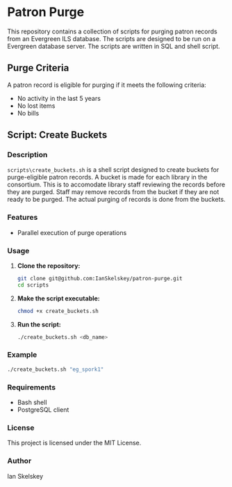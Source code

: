# Patron Purge

This repository contains a collection of scripts for purging patron records from an Evergreen ILS database. The scripts are designed to be run on a Evergreen database server. The scripts are written in SQL and shell script.

## Purge Criteria

A patron record is eligible for purging if it meets the following criteria:

- No activity in the last 5 years
- No lost items
- No bills

## Script: Create Buckets

### Description

`scripts\create_buckets.sh` is a shell script designed to create buckets for purge-eligible patron records. A bucket is made for each library in the consortium. This is to accomodate library staff reviewing the records before they are purged. Staff may remove records from the bucket if they are not ready to be purged. The actual purging of records is done from the buckets.

### Features

- Parallel execution of purge operations

### Usage

1. **Clone the repository:**
    ```sh
    git clone git@github.com:IanSkelskey/patron-purge.git
    cd scripts
    ```

2. **Make the script executable:**
    ```sh
    chmod +x create_buckets.sh
    ```

3. **Run the script:**
    ```sh
    ./create_buckets.sh <db_name>
    ```

### Example

```sh
./create_buckets.sh "eg_spork1"
```

### Requirements

- Bash shell
- PostgreSQL client

### License

This project is licensed under the MIT License.

### Author

Ian Skelskey